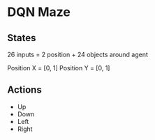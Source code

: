 # DQN Maze

## States

26 inputs = 2 position + 24 objects around agent

Position X = [0, 1]
Position Y = [0, 1]

## Actions

* Up
* Down
* Left
* Right
